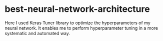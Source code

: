 # best-neural-network-architecture
Here I used Keras Tuner library to optimize the hyperparameters of my neural network. It enables me to perform hyperparameter tuning in a more systematic and automated way.

